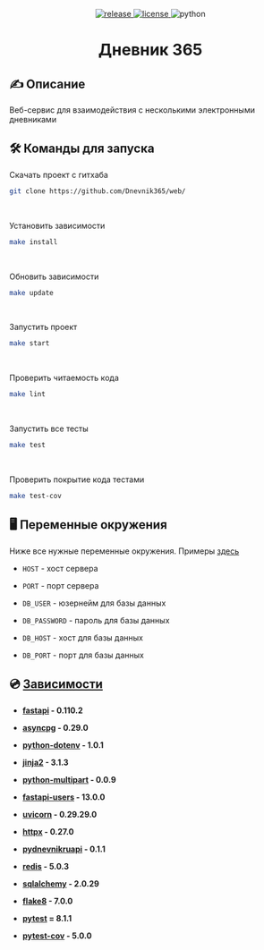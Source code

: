 <p align="center">
    <a href="https://github.com/Dnevnik365/web/releases">
        <img alt="release" src="https://img.shields.io/github/v/release/Dnevnik365/web?color=green&label=Latest Release&style=for-the-badge&sort=semver">
    </a>
    <a href="https://github.com/Dnevnik365/web/blob/dev/LICENSE">
        <img alt="license" src="https://img.shields.io/github/license/Dnevnik365/web?label=License&color=green&style=for-the-badge">
    </a>
    <img alt="python" src="https://img.shields.io/badge/3.7+-green?color=green&label=Python&style=for-the-badge">
</p>

<h1 align="center">Дневник 365</h1>


## ✍ Описание

Веб-сервис для взаимодействия с несколькими электронными дневниками


## 🛠 Команды для запуска

Скачать проект с гитхаба
```bash
git clone https://github.com/Dnevnik365/web/
```
<br>

Установить зависимости
```bash
make install
```
<br>

Обновить зависимости
```bash
make update
```
<br>

Запустить проект
```bash
make start
```
<br>

Проверить читаемость кода
```bash
make lint
```
<br>

Запустить все тесты
```bash
make test
```
<br>

Проверить покрытие кода тестами
```bash
make test-cov
```


## 🖥 Переменные окружения

Ниже все нужные переменные окружения. Примеры [здесь](https://github.com/Dnevnik365/web/blob/dev/.env.example)

- `HOST` - хост сервера

- `PORT` - порт сервера

- `DB_USER` - юзернейм для базы данных

- `DB_PASSWORD` - пароль для базы данных

- `DB_HOST` - хост для базы данных

- `DB_PORT` - порт для базы данных


## 💿 [Зависимости](https://github.com/Dnevnik365/web/blob/dev/pyproject.toml)

- **[fastapi](https://pypi.org/project/fastapi/) - 0.110.2**

- **[asyncpg](https://pypi.org/project/asyncpg/) - 0.29.0**

- **[python-dotenv](https://pypi.org/project/python-dotenv/) - 1.0.1**

- **[jinja2](https://pypi.org/project/jinja2/) - 3.1.3**

- **[python-multipart](https://pypi.org/project/python-multipart/) - 0.0.9**

- **[fastapi-users](https://pypi.org/project/fastapi-users/) - 13.0.0**

- **[uvicorn](https://pypi.org/project/uvicorn/) - 0.29.29.0**

- **[httpx](https://pypi.org/project/httpx/) - 0.27.0**

- **[pydnevnikruapi](https://pypi.org/project/pydnevnikruapi/) - 0.1.1**

- **[redis](https://pypi.org/project/redis/) - 5.0.3**

- **[sqlalchemy](https://pypi.org/project/sqlalchemy/) - 2.0.29**

- **[flake8](https://pypi.org/project/flake8/) - 7.0.0**

- **[pytest](https://pypi.org/project/pytest/) = 8.1.1**

- **[pytest-cov](https://pypi.org/project/pytest-cov/) - 5.0.0**

